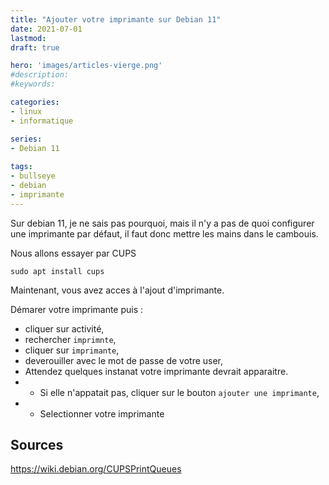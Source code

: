 ```yaml
---
title: "Ajouter votre imprimante sur Debian 11"
date: 2021-07-01
lastmod: 
draft: true

hero: 'images/articles-vierge.png'
#description: 
#keywords:

categories:
- linux
- informatique

series:
- Debian 11
  
tags:
- bullseye
- debian
- imprimante
---
```


Sur debian 11, je ne sais pas pourquoi, mais il n'y a pas de quoi configurer une imprimante par défaut, il faut donc mettre les mains dans le cambouis.

Nous allons essayer par CUPS
```
sudo apt install cups

```

Maintenant, vous avez acces à l'ajout d'imprimante.

Démarer votre imprimante puis :

* cliquer sur activité,
* rechercher `imprimnte`,
* cliquer sur `imprimante`,
* deverouiller avec le mot de passe de votre user,
* Attendez quelques instanat votre imprimante devrait apparaitre.
* * Si elle n'appatait pas, cliquer sur le bouton `ajouter une imprimante`,
* * Selectionner votre imprimante

## Sources
https://wiki.debian.org/CUPSPrintQueues


